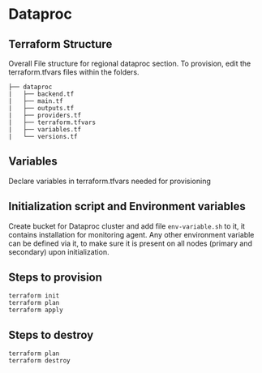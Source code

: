 # Dataproc

## Terraform Structure
Overall File structure for regional dataproc section. To provision, edit the terraform.tfvars files within the folders.
```
├── dataproc
|   ├── backend.tf
|   ├── main.tf
|   ├── outputs.tf
|   ├── providers.tf
|   ├── terraform.tfvars
|   ├── variables.tf
|   └── versions.tf
```

## Variables

Declare variables in terraform.tfvars needed for provisioning

## Initialization script and Environment variables

Create bucket for Dataproc cluster and add file `env-variable.sh` to it, it contains installation for monitoring agent. Any other environment variable can be defined via it, to make sure it is present on all nodes (primary and secondary) upon initialization.

## Steps to provision
```
terraform init
terraform plan
terraform apply
```

## Steps to destroy
```
terraform plan
terraform destroy
```